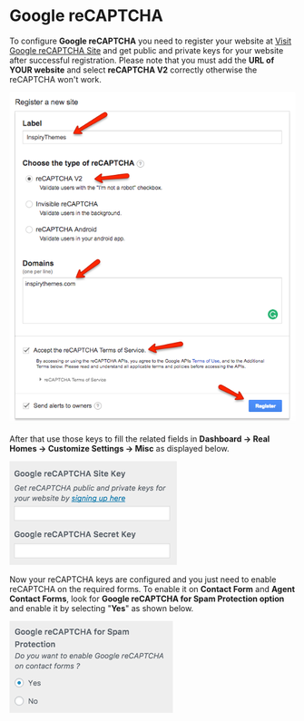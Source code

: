 # Google reCAPTCHA

To configure **Google reCAPTCHA** you need to register your website at [Visit Google reCAPTCHA Site](https://www.google.com/recaptcha/intro/index.html) and get public and private keys for your website after successful registration. Please note that you must add the **URL of YOUR website** and select **reCAPTCHA V2** correctly otherwise the reCAPTCHA won't work. 

![Register a New Site - Google reCAPTCHA](images/google-recaptcha/register-new-site-google-recaptcha.png) 

After that use those keys to fill the related fields in **Dashboard → Real Homes → Customize Settings → Misc** as displayed below.

![Register a New Site - Google reCAPTCHA](images/google-recaptcha/google-recaptcha-api-settings.png)

Now your reCAPTCHA keys are configured and you just need to enable reCAPTCHA on the required forms. To enable it on **Contact Form** and **Agent Contact Forms**, look for **Google reCAPTCHA for Spam Protection option** and enable it by selecting "**Yes**" as shown below.

![Register a New Site - Google reCAPTCHA](images/google-recaptcha/enable-google-recaptcha.png)

